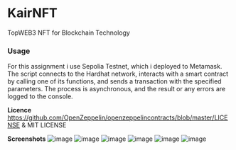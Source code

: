 # KairNFT
TopWEB3 NFT for Blockchain Technology

### Usage
For this assignment i use Sepolia Testnet, which i deployed to Metamask. 
The script connects to the Hardhat network, interacts with a smart contract by calling one of its functions, and sends a transaction with the specified parameters. The process is asynchronous, and the result or any errors are logged to the console.


**Licence**
https://github.com/OpenZeppelin/openzeppelincontracts/blob/master/LICENSE & MIT LICENSE


**Screenshots**
![image](https://github.com/kair7sky/KairNFT/assets/118976474/38c11b33-a1ab-4633-b67f-733c92519de7)
![image](https://github.com/kair7sky/KairNFT/assets/118976474/4f5466de-4fa0-4528-9668-397cde866190)
![image](https://github.com/kair7sky/KairNFT/assets/118976474/908903ea-df22-4015-a6a0-4c47a07044e1)
![image](https://github.com/kair7sky/KairNFT/assets/118976474/d7a529af-aa03-467c-a1ea-61d385e5749e)
![image](https://github.com/kair7sky/KairNFT/assets/118976474/1814e1a2-8613-4fb9-95e3-44f5021a4b1a)
![image](https://github.com/kair7sky/KairNFT/assets/118976474/c62ea3f5-5317-4e03-8566-9c630efcdf9c)

